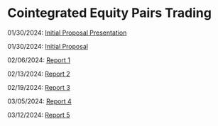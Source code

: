 # Cointegrated Equity Pairs Trading

01/30/2024: 
[Initial Proposal Presentation](https://github.com/aryamann04/NEWEIGQuantInternship/files/14254910/Quant.Initial.Proposal.pdf)

01/30/2024: 
[Initial Proposal](https://github.com/aryamann04/NEWEIGQuantInternship/files/14254984/Quant.Initial.Proposal.pdf)

02/06/2024: 
[Report 1](https://github.com/aryamann04/NEWEIGQuantInternship/files/14254991/QuantInternWeek2.pdf)

02/13/2024: 
[Report 2](https://github.com/aryamann04/NEWEIGQuantInternship/files/14271497/Week.3.Report.pptx.pdf)

02/19/2024: 
[Report 3](https://github.com/aryamann04/NEWEIGQuantInternship/files/14582839/Week.4.Report.pptx.pdf)


03/05/2024:
[Report 4](https://github.com/aryamann04/NEWEIGQuantInternship/files/14582841/Week.5.Report.pptx.pdf)

03/12/2024: 
[Report 5](https://github.com/aryamann04/NEWEIGQuantInternship/files/14582848/Week.6.Report.pptx.pdf)

